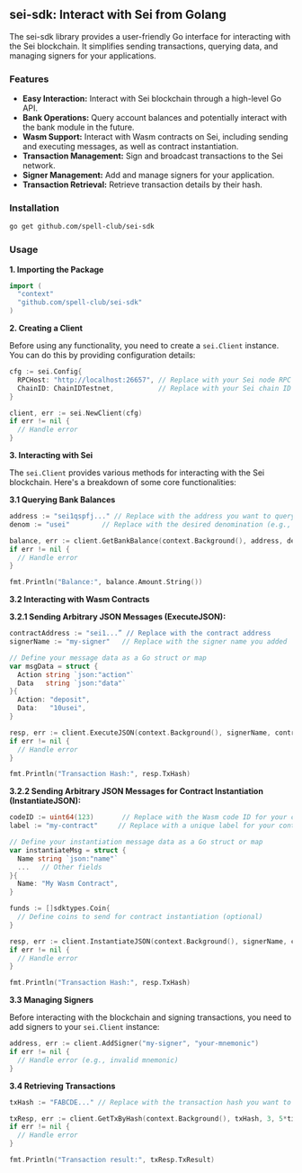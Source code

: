## sei-sdk: Interact with Sei from Golang

The sei-sdk library provides a user-friendly Go interface for interacting with the Sei blockchain. It simplifies sending transactions, querying data, and managing signers for your applications.

### Features

* **Easy Interaction:** Interact with Sei blockchain through a high-level Go API.
* **Bank Operations:** Query account balances and potentially interact with the bank module in the future.
* **Wasm Support:** Interact with Wasm contracts on Sei, including sending and executing messages, as well as contract instantiation.
* **Transaction Management:** Sign and broadcast transactions to the Sei network.
* **Signer Management:** Add and manage signers for your application.
* **Transaction Retrieval:** Retrieve transaction details by their hash.

### Installation

```bash
go get github.com/spell-club/sei-sdk
```

### Usage

**1. Importing the Package**

```go
import (
  "context"
  "github.com/spell-club/sei-sdk"
)
```

**2. Creating a Client**

Before using any functionality, you need to create a `sei.Client` instance. You can do this by providing configuration details:

```go
cfg := sei.Config{
  RPCHost: "http://localhost:26657", // Replace with your Sei node RPC address
  ChainID: ChainIDTestnet,           // Replace with your Sei chain ID
}

client, err := sei.NewClient(cfg)
if err != nil {
  // Handle error
}
```

**3. Interacting with Sei**

The `sei.Client` provides various methods for interacting with the Sei blockchain. Here's a breakdown of some core functionalities:

**3.1 Querying Bank Balances**

```go
address := "sei1qspfj..." // Replace with the address you want to query
denom := "usei"        // Replace with the desired denomination (e.g., usei)

balance, err := client.GetBankBalance(context.Background(), address, denom)
if err != nil {
  // Handle error
}

fmt.Println("Balance:", balance.Amount.String())
```

**3.2 Interacting with Wasm Contracts**

**3.2.1 Sending Arbitrary JSON Messages (ExecuteJSON):**

```go
contractAddress := "sei1...” // Replace with the contract address
signerName := "my-signer"   // Replace with the signer name you added

// Define your message data as a Go struct or map
var msgData = struct {
  Action string `json:"action"`
  Data   string `json:"data"`
}{
  Action: "deposit",
  Data:   "10usei",
}

resp, err := client.ExecuteJSON(context.Background(), signerName, contractAddress, msgData)
if err != nil {
  // Handle error
}

fmt.Println("Transaction Hash:", resp.TxHash)
```

**3.2.2 Sending Arbitrary JSON Messages for Contract Instantiation (InstantiateJSON):**

```go
codeID := uint64(123)       // Replace with the Wasm code ID for your contract
label := "my-contract"     // Replace with a unique label for your contract

// Define your instantiation message data as a Go struct or map
var instantiateMsg = struct {
  Name string `json:"name"`
  ...   // Other fields
}{
  Name: "My Wasm Contract",
}

funds := []sdktypes.Coin{
  // Define coins to send for contract instantiation (optional)
}

resp, err := client.InstantiateJSON(context.Background(), signerName, codeID, label, instantiateMsg, funds)
if err != nil {
  // Handle error
}

fmt.Println("Transaction Hash:", resp.TxHash)
```

**3.3 Managing Signers**

Before interacting with the blockchain and signing transactions, you need to add signers to your `sei.Client` instance:

```go
address, err := client.AddSigner("my-signer", "your-mnemonic")
if err != nil {
  // Handle error (e.g., invalid mnemonic)
}
```

**3.4 Retrieving Transactions**

```go
txHash := "FABCDE..." // Replace with the transaction hash you want to retrieve

txResp, err := client.GetTxByHash(context.Background(), txHash, 3, 5*time.Second)
if err != nil {
  // Handle error
}

fmt.Println("Transaction result:", txResp.TxResult)
```
